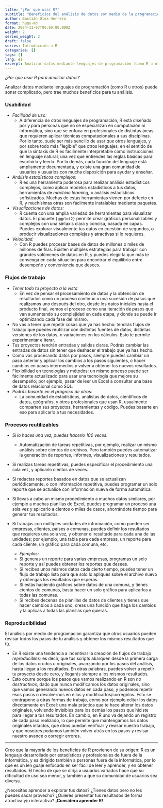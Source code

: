 ```yaml
---
title: '¿Por qué usar R?'
subtitle: "Beneficios del análisis de datos por medio de la programación en R"
author: Bastián Olea Herrera
format: hugo-md
date: 2024-11-07T00:00:00.000Z
weight: 2
series_weight: 2
draft: false
series: Introducción a R
categories: []
tags: []
lang: es
excerpt: Analizar datos mediante lenguajes de programación (como R u otros) puede sonar complicado, pero trae muchos beneficios para tu análisis. Aquí te dejo algunas de las razones principales.
---
```


_¿Por qué usar R para analizar datos?_

Analizar datos mediante lenguajes de programación (como R u otros) puede sonar complicado, pero trae muchos beneficios para tu análisis.

### Usabilidad
- _Facilidad de uso:_
  - A diferencia de otros lenguajes de programación, R está diseñado por y para personas que no se especializan en computación ni informática, sino que se enfoca en profesionales de distintas áreas que requieren aplicar técnicas computacionales a sus disciplinas. Por lo tanto, suele ser más sencillo de usar que otros lenguajes, y por sobre todo más "legible" que otros lenguajes, en el sentido de que la sintaxis de R es fácilmente interpretable como instrucciones en lenguaje natural, una vez que entiendes las reglas básicas para escribirlo y leerlo. Por lo demás, cada función del lenguaje está ampliamente documentada, y existe una gran comunidad de usuarios y usuarios con mucha disposición para ayudar y enseñar.
- _Análisis estadísticos complejos:_ 
  - R es una herramienta poderosa para realizar análisis estadísticos complejos, como aplicar modelos estadísticos a tus datos, herramientas de _machine learning,_ o análisis estadísticos sofisticados. Muchas de estas herramientas vienen por defecto en R, y muchísimas otras son fácilmente instalables mediante paquetes.
- _Visualizaciones de datos:_
  - R cuenta con una amplia variedad de herramientas para visualizar datos. El paquete `{ggplot2}` permite crear gráficos personalizables y complejos con una sintaxis clara y concisa, basada en capas. Puedes explorar visualmente tus datos en cuestión de segundos, o producir visualizaciones complejas y atractivas si lo requieres.
- _Velocidad:_
  - Con R puedes procesar bases de datos de millones o miles de millones de filas. Existen múltiples estrategias para trabajar con grandes volúmenes de datos en R, y puedes elegir la que más te convenga en cada situación para encontrar el equilibrio entre desempeño y conveniencia que desees.



### Flujos de trabajo
- _Tener todo tu proyecto a la vista:_
  - En vez de pensar el procesamiento de datos y la obtención de resultados como un proceso continuo o una sucesión de pasos que realizamos uno después del otro, desde los datos iniciales hasta el producto final, vemos el proceso como una iteración de pasos que van aumentando su complejidad en cada etapa, y donde se puede ir optimizando cada fase del mismo.
- No vas a tener que repetir cosas que ya has hecho: tendrás flujos de trabajo que puedes reutilizar con distintas fuentes de datos, distintas versiones de los datos, o variaciones en los cálculos. Esto te permite experimentar e iterar.
- Tus proyectos tendrán entradas y salidas claras. Podrás cambiar las entradas de datos sin tener que deshacer el trabajo que ya has hecho.
- Como vas procesando datos por pasos, siempre puedes cambiar un paso anterior y aplicar los cambios a los pasos siguientes, o hacer cambios en pasos intermedios y volver a obtener los nuevos resultados.
- Flexibilidad en tecnologías y métodos: un mismo proceso puede ser fácilmente actualizado para usar una tecnología que mejore su desempeño; por ejemplo, pasar de leer un Excel a consultar una base de datos relacional como SQL. 
- _Podrás basarte en el progreso de otros:_
  - La comunidad de estadísticos, analistas de datos, científicos de datos, geógrafos, y otros profesionales que usan R, usualmente comparten sus proyectos, herramientas y código. Puedes basarte en eso para aplicarlo a tus necesidades.

### Procesos reutilizables
- _Si lo haces una vez, puedes hacerlo 100 veces:_
  - Automatización de tareas repetitivas, por ejemplo, realizar un mismo análisis sobre cientos de archivos. Pero también puedes automatizar la generación de reportes, informes, visualizaciones y resultados.

- Si realizas tareas repetitivas, puedes especificar el procedimiento una sola vez, y aplicarlo cientos de veces.
- Si redactas reportes basados en datos que se actualizan periódicamente, o con información repetitiva, puedes programar un solo reporte que se actualice con información nueva de forma automática.
- Si llevas a cabo un mismo procedimiento a muchos datos similares, por ejemplo a muchas planillas de Excel, puedes programar un proceso una sola vez y aplicarlo a cientos o miles de casos, ahorrándote tiempo para generar tus resultados.
- Si trabajas con múltiples unidades de información, como pueden ser empresas, clientes, países o comunas, puedes definir los resultados que requieres una sola vez, y obtener el resultado para cada una de las unidades; por ejemplo, una tabla para cada empresa, un reporte para cada cliente, un gráfico para cada comuna, etc.
    - _Ejemplos:_
    - Si generas un reporte para varias empresas, programas un solo reporte y así puedes obtener los reportes que desees. 
    - Si recibes unos mismos datos cada cierto tiempo, puedes tener un flujo de trabajo listo para que solo lo apliques sobre el archivo nuevo y obtengas los resultados que esperas.
    - Si estás haciendo gráficos sobre datos de una comuna, y tienes cientos de comunas, basta hacer un solo gráfico para aplicarlos a todas las comunas.
    - Si recibes decenas de planillas de datos de clientes y tienes que hacer cambios a cada uno, creas una función que haga los cambios y la aplicas a todas las planillas que quieras.

### Reproducibilidad
El análisis por medio de programación garantiza que otros usuarios pueden revisar todos los pasos de tu análisis y obtener los mismos resultados que tú.

- En R existe una tendencia a incentivar la creación de flujos de trabajo _reproducibles;_ es decir, que tus scripts abarquen desde la primera carga de los datos crudos u originales, avanzando por los pasos del análisis, hasta llegar a los resultados. En otras palabras, puedes volver a repetir tu proyecto desde cero, y llegarás siempre a los mismos resultados. 
- Esto ocurre porque los pasos que vamos realizando en R son _no destructivos_, dado que nunca modificamos los datos originales, sino que vamos generando nuevos datos en cada paso, y podemos repetir esos pasos o devolvernos en ellos y modificarlos/corregirlos. Esto se contrapone a otras formas de trabajo, como por ejemplo editar los datos directamente en Excel: una mala práctica que te hace alterar los datos originales, volviendo invisibles para los demás los pasos que hiciste para llegar a tus resultados. En cambio, en R uno va dejando un registro de cada paso realizado, lo que permite que mantengamos los datos originales intactos, que otros puedan verificar y revisar nuestro trabajo, y que nosotres podamos también volver atrás en los pasos y revisar nuestro avance o corregir errores.


----

Creo que la mayoría de los beneficios de R provienen de su origen: R es un lenguaje desarrollado por estadísticos y profesionales de fuera de la informática, y es dirigido también a personas fuera de la informática, por lo que es un len guaje enfocado en ser fácil de leer y aprender, y en obtener resultados. El hecho de que se dirija a usuarios variados hace que su dificultad de uso sea menor, y también a que su comunidad de usuarios sea diversa.

¿Necesitas aprender a explorar tus datos?
¿Tienes datos pero no les puedes sacar provecho?
¿Quieres presentar tus resultados de forma atractiva y/o interactiva? **¡Considera aprender R!**
